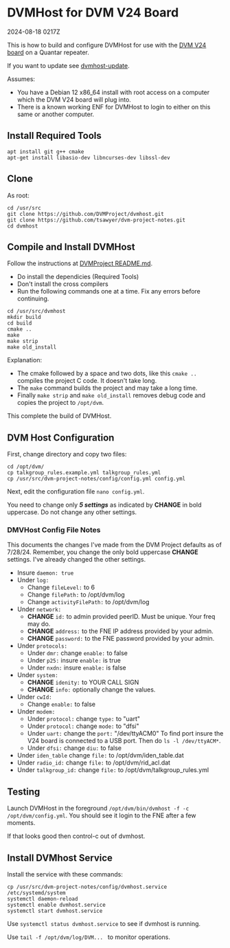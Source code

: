# DVMHost for DVM V24 Board

2024-08-18 0217Z

This is how to build and configure DVMHost for use with the [DVM V24 board](https://store.w3axl.com/products/dvm-v24-usb-converter-for-v24-equipment) on a Quantar repeater.

If you want to update see [dvmhost-update](dvmhost-update.md).

Assumes:
* You have a Debian 12 x86_64 install with root access on a computer which the DVM V24 board will plug into.
* There is a known working ENF for DVMHost to login to either on this same or another computer.

## Install Required Tools

```
apt install git g++ cmake
apt-get install libasio-dev libncurses-dev libssl-dev
```

## Clone

As root:

```
cd /usr/src
git clone https://github.com/DVMProject/dvmhost.git
git clone https://github.com/tsawyer/dvm-project-notes.git
cd dvmhost
```

## Compile and Install DVMHost

Follow the instructions at [DVMProject README.md](https://github.com/DVMProject/dvmhost/blob/master/README.md).

* Do install the dependicies (Required Tools)
* Don't install the cross compilers
* Run the following commands one at a time. Fix any errors before continuing.

```
cd /usr/src/dvmhost
mkdir build
cd build
cmake ..
make
make strip
make old_install
```

Explanation:
* The cmake followed by a space and two dots, like this `cmake ..` compiles the project C code. It doesn't take long.
* The `make` command builds the project and may take a long time.
* Finally `make strip` and `make old_install` removes debug code and copies the project to `/opt/dvm`.

This complete the build of DVMHost.

## DVM Host Configuration

First, change directory and copy two files:
```
cd /opt/dvm/
cp talkgroup_rules.example.yml talkgroup_rules.yml
cp /usr/src/dvm-project-notes/config/config.yml config.yml
```

Next, edit the configuration file `nano config.yml`.

You need to change only ***5 settings*** as indicated by **CHANGE** in bold uppercase.
Do not change any other settings.

### DMVHost Config File Notes

This documents the changes I've made from the DVM Project defaults as of 7/28/24.
Remember, you change the only bold uppercase **CHANGE** settings. I've already changed the other settings.

* Insure `daemon: true`
* Under `log:`
  * Change `fileLevel:` to 6
  * Change `filePath:` to /opt/dvm/log
  * Change `activityFilePath:` to /opt/dvm/log
* Under `network:`
  * **CHANGE** `id:` to admin provided peerID. Must be unique. Your freq may do.
  * **CHANGE** `address:` to the FNE IP address provided by your admin.
  * **CHANGE** `password:` to the FNE password provided by your admin.
* Under `protocols:`
  * Under `dmr:` change `enable:` to false
  * Under `p25:` insure `enable:` is true
  * Under `nxdn:` insure `enable:` is false
* Under `system:`
  * **CHANGE** `idenity:` to YOUR CALL SIGN
  * **CHANGE** `info:` optionally change the values.
* Under `cwId:`
  * Change `enable:` to false
* Under `modem:`
  * Under `protocol:` change `type:` to "uart"
  * Under `protocol:` change `mode:` to "dfsi"
  * Under `uart:` change the `port:` "/dev/ttyACM0" To find port insure the V24 board is connected to a USB port. Then do `ls -l /dev/ttyACM*`.
  * Under `dfsi:` change `diu:` to false
* Under `iden_table` change `file:` to /opt/dvm/iden_table.dat
* Under `radio_id:` change `file:` to /opt/dvm/rid_acl.dat
* Under `talkgroup_id:` change `file:` to /opt/dvm/talkgroup_rules.yml

## Testing

Launch DVMHost in the foreground `/opt/dvm/bin/dvmhost -f -c /opt/dvm/config.yml`. You should see it login to the FNE after a few moments.

If that looks good then control-c out of dvmhost.

## Install DVMhost Service

Install the service with these commands:

```
cp /usr/src/dvm-project-notes/config/dvmhost.service /etc/systemd/system
systemctl daemon-reload
systemctl enable dvmhost.service
systemctl start dvmhost.service
```
Use `systemctl status dvmhost.service` to see if dvmhost is running.

Use `tail -f /opt/dvm/log/DVM... ` to monitor operations.
